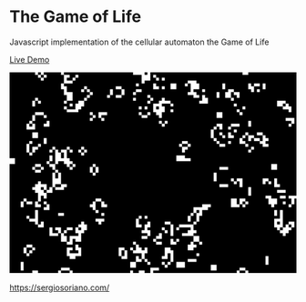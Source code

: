 # The Game of Life
Javascript implementation of the cellular automaton the Game of Life

[Live Demo](https://sergiss.github.io/game-of-life/)

![alt text](https://raw.githubusercontent.com/sergiss/game-of-life/master/screenshot.jpg)

https://sergiosoriano.com/
